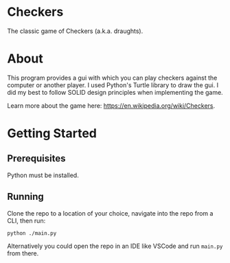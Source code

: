 # Checkers

The classic game of Checkers (a.k.a. draughts).

# About

This program provides a gui with which you can play checkers against the computer or another player. I used Python's Turtle library to draw the gui.
I did my best to follow SOLID design principles when implementing the game.

Learn more about the game here: https://en.wikipedia.org/wiki/Checkers.

# Getting Started

## Prerequisites

Python must be installed.

## Running

Clone the repo to a location of your choice, navigate into the repo from a CLI, then run:

<code>python ./main.py</code>

Alternatively you could open the repo in an IDE like VSCode and run `main.py` from there.
